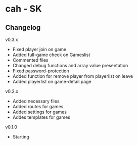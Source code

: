 cah - SK 
========

Changelog
---------
v0.3.x
* Fixed player join on game
* Added full-game check on Gameslist
* Commented files
* Changed debug functions and array value presentation
* Fixed password-protection
* Added function for remove player from playerlist on leave
* Added playerlist on game-detail page

v0.2.x
* Added necessary files
* Added routes for games
* Added settings for games
* Addes templates for games

v0.1.0
* Starting

